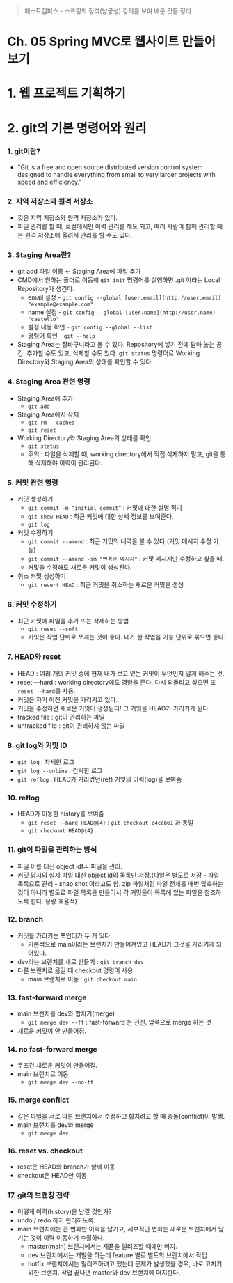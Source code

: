 > 패스트캠퍼스 - 스프링의 정석(남궁성) 강의를 보며 배운 것들 정리

# Ch. 05 Spring MVC로 웹사이트 만들어보기

# 1. 웹 프로젝트 기획하기


# 2. git의 기본 명령어와 원리

### 1. git이란?

- "Git is a free and open source distributed version control system designed to handle everything from small to very larger projects with speed and efficiency."

### 2. 지역 저장소와 원격 저장소

- 깃은 지역 저장소와 원격 저장소가 있다.
- 파일 관리를 할 때, 로컬에서만 이력 관리를 해도 되고, 여러 사람이 함께 관리할 때는 원격 저장소에 올려서 관리를 할 수도 있다.

### 3. Staging Area란?

- git add 파일 이름 ← Staging Area에 파일 추가
- CMD에서 원하는 폴더로 이동해 `git init` 명령어를 실행하면 .git 이라는 Local Repository가 생긴다.
    - email 설정 - `git config --global [user.email](http://user.email) "example@example.com"`
    - name 설정 - `git config --global [user.name](http://user.name) "castello"`
    - 설정 내용 확인 - `git config --global --list`
    - 명령어 확인 - `git --help`
- Staging Area는 장바구니라고 볼 수 있다. Repository에 넣기 전에 담아 놓는 공간. 추가할 수도 있고, 삭제할 수도 있다. `git status` 명령어로 Working Directory와 Staging Area의 상태를 확인할 수 있다.

### 4. Staging Area 관련 명령

- Staging Area에 추가
    - `git add`
- Staging Area에서 삭제
    - `git rm --cached`
    - `git reset`
- Working Directory와 Staging Area의 상태를 확인
    - `git status`
    - 주의 : 파일을 삭제할 때, working directory에서 직접 삭제하지 말고, git을 통해 삭제해야 이력이 관리된다.

### 5. 커밋 관련 명령

- 커밋 생성하기
    - `git commit -m “initial commit”` : 커밋에 대한 설명 적기
    - `git show HEAD` : 최근 커밋에 대한 상세 정보를 보여준다.
    - `git log`
- 커밋 수정하기
    - `git commit --amend` : 최근 커밋의 내역을 볼 수 있다.(커밋 메시지 수정 가능)
    - `git commit --amend -sm "변경된 메시지"` : 커밋 메시지만 수정하고 싶을 때.
    - 커밋을 수정해도 새로운 커밋이 생성된다.
- 취소 커밋 생성하기
    - `git revert HEAD` : 최근 커밋을 취소하는 새로운 커밋을 생성

### 6. 커밋 수정하기

- 최근 커밋에 파일을 추가 또는 삭제하는 방법
    - `git reset --soft`
    - 커밋은 작업 단위로 쪼개는 것이 좋다. 내가 한 작업을 기능 단위로 묶으면 좋다.

### 7. HEAD와 reset

- HEAD : 여러 개의 커밋 중에 현재 내가 보고 있는 커밋이 무엇인지 알게 해주는 것.
- reset —hard : working directory에도 영향을 준다. 다시 되돌리고 싶으면 또 `reset --hard`를 사용.
- 커밋은 자기 이전 커밋을 가리키고 있다.
- 커밋을 수정하면 새로운 커밋이 생성된다! 그 커밋을 HEAD가 가리키게 된다.
- tracked file : git이 관리하는 파일
- untracked file : git이 관리하지 않는 파일

### 8. git log와 커밋 ID

- `git log` : 자세한 로그
- `git log --online` : 간략한 로그
- `git reflog` : HEAD가 가리켰던(ref) 커밋의 이력(log)을 보여줌

### 10. reflog

- HEAD가 이동한 history를 보여줌
    - `git reset --hard HEAD@{4}` : `git checkout c4ceb61` 과 동일
    - `git checkout HEAD@{4}`

### 11. git이 파일을 관리하는 방식

- 파일 이름 대신 object idfㅗ 파일을 관리.
- 커밋 당시의 실제 파일 대신 object id의 목록만 저장.(파일은 별도로 저장 - 파일 목록으로 관리 - snap shot 이라고도 함. zip 파일처럼 파일 전체를 매번 압축하는 것이 아니라 별도로 파일 목록을 만들어서 각 커밋들이 목록에 있는 파일을 참조하도록 한다. 용량 효율적)

### 12. branch

- 커밋을 가리키는 포인터가 두 개 있다.
    - 기본적으로 main이라는 브랜치가 만들어져있고 HEAD가 그것을 가리키게 되어있다.
- dev라는 브랜치를 새로 만들기 : `git branch dev`
- 다른 브랜치로 옮길 때 checkout 명령어 사용
    - main 브랜치로 이동 : `git checkout main`

### 13. fast-forward merge

- main 브랜치를 dev와 합치기(merge)
    - `git merge dev --ff` : fast-forward 는 전진. 앞쪽으로 merge 하는 것
- 새로운 커밋이 안 만들어짐.

### 14. no fast-forward merge

- 무조건 새로운 커밋이 만들어짐.
- main 브랜치로 이동
    - `git merge dev --no-ff`

### 15. merge conflict

- 같은 파일을 서로 다른 브랜치에서 수정하고 합치려고 할 때 충돌(conflict)이 발생.
- main 브랜치를 dev와 merge
    - `git merge dev`

### 16. reset vs. checkout

- reset은 HEAD와 branch가 함께 이동
- checkout은 HEAD만 이동

### 17. git의 브랜칭 전략

- 어떻게 이력(history)을 남길 것인가?
- undo / redo 하기 편리하도록.
- main 브랜치에는 큰 변화만 이력을 남기고, 세부적인 변화는 새로운 브랜치에서 남기는 것이 이력 이동하기 수월하다.
    - master(main) 브랜치에서는 제품을 릴리즈할 때에만 머지.
    - dev 브랜치에서는 개발을 하는데 feature 별로 별도의 브랜치에서 작업
    - hotfix 브랜치에서는 릴리즈하려고 했는데 문제가 발생했을 경우, 바로 고치기 위한 브랜치. 작업 끝나면 master와 dev 브랜치에 머지한다.